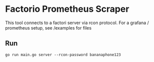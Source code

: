 # Factorio Prometheus Scraper

This tool connects to a factori server via rcon protocol.
For a grafana / prometheus setup, see /examples for files

## Run

```
go run main.go server --rcon-password bananaphone123
```